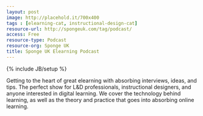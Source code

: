 ```yaml
---
layout: post
image: http://placehold.it/700x400
tags : [elearning-cat, instructional-design-cat]
resource-url: http://spongeuk.com/tag/podcast/
access: Free
resource-type: Podcast
resource-org: Sponge UK
title: Sponge UK Elearning Podcast
---
```

{% include JB/setup %}

Getting to the heart of great elearning with absorbing interviews, ideas, and tips. The perfect show for L&D professionals, instructional designers, and anyone interested in digital learning. We cover the technology behind learning, as well as the theory and practice that goes into absorbing online learning.
